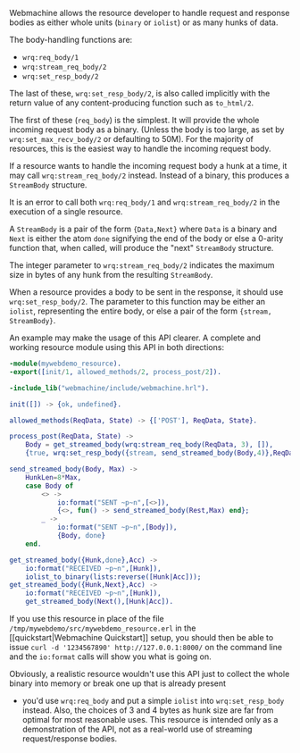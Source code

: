 Webmachine allows the resource developer to handle request and
response bodies as either whole units (`binary` or `iolist`) or as
many hunks of data.

The body-handling functions are:

* `wrq:req_body/1`
* `wrq:stream_req_body/2`
* `wrq:set_resp_body/2`

The last of these, `wrq:set_resp_body/2`, is also called implicitly
with the return value of any content-producing function such as
`to_html/2`.

The first of these (`req_body`) is the simplest. It will provide the
whole incoming request body as a binary. (Unless the body is too
large, as set by `wrq:set_max_recv_body/2` or defaulting to 50M). For
the majority of resources, this is the easiest way to handle the
incoming request body.

If a resource wants to handle the incoming request body a hunk at a
time, it may call `wrq:stream_req_body/2` instead. Instead of a
binary, this produces a `StreamBody` structure.

<div class="note">
It is an error to call both <code>wrq:req_body/1</code> and
<code>wrq:stream_req_body/2</code> in the execution of a single resource.
</div>

A `StreamBody` is a pair of the form `{Data,Next}` where `Data` is a
binary and `Next` is either the atom `done` signifying the end of the
body or else a 0-arity function that, when called, will produce the
"next" `StreamBody` structure.

The integer parameter to `wrq:stream_req_body/2` indicates the maximum
size in bytes of any hunk from the resulting `StreamBody`.

When a resource provides a body to be sent in the response, it should
use `wrq:set_resp_body/2`. The parameter to this function may be
either an `iolist`, representing the entire body, or else a pair of
the form `{stream, StreamBody}`.

An example may make the usage of this API clearer. A complete and
working resource module using this API in both directions:

```erlang
-module(mywebdemo_resource).
-export([init/1, allowed_methods/2, process_post/2]).

-include_lib("webmachine/include/webmachine.hrl").

init([]) -> {ok, undefined}.

allowed_methods(ReqData, State) -> {['POST'], ReqData, State}.

process_post(ReqData, State) ->
    Body = get_streamed_body(wrq:stream_req_body(ReqData, 3), []),
    {true, wrq:set_resp_body({stream, send_streamed_body(Body,4)},ReqData), State}.

send_streamed_body(Body, Max) ->
    HunkLen=8*Max,
    case Body of
        <> ->
            io:format("SENT ~p~n",[<>]),
            {<>, fun() -> send_streamed_body(Rest,Max) end};
        _ ->
            io:format("SENT ~p~n",[Body]),
            {Body, done}
    end.

get_streamed_body({Hunk,done},Acc) ->
    io:format("RECEIVED ~p~n",[Hunk]),
    iolist_to_binary(lists:reverse([Hunk|Acc]));
get_streamed_body({Hunk,Next},Acc) ->
    io:format("RECEIVED ~p~n",[Hunk]),
    get_streamed_body(Next(),[Hunk|Acc]).
```

If you use this resource in place of the file
`/tmp/mywebdemo/src/mywebdemo_resource.erl` in the
[[quickstart|Webmachine Quickstart]] setup, you should then be able to
issue `curl -d '1234567890' http://127.0.0.1:8000/` on the command
line and the `io:format` calls will show you what is going on.

Obviously, a realistic resource wouldn't use this API just to collect
the whole binary into memory or break one up that is already present
- you'd use `wrq:req_body` and put a simple `iolist` into
`wrq:set_resp_body` instead. Also, the choices of 3 and 4 bytes as
hunk size are far from optimal for most reasonable uses. This resource
is intended only as a demonstration of the API, not as a real-world
use of streaming request/response bodies.
